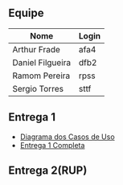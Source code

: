 ## Equipe

| Nome  | Login |
| ------------- | ------------- |
| Arthur Frade  | afa4  |
| Daniel Filgueira  | dfb2  |
| Ramom Pereira  | rpss  |
| Sergio Torres  | sttf  |


## Entrega 1

- [Diagrama dos Casos de Uso](https://github.com/SergioTTF/IF718/blob/master/Entrega1/librarium_useCaseDiagram.pdf)
- [Entrega 1 Completa](https://github.com/SergioTTF/IF718/blob/master/Entrega1/Entrega%201%20-%20Defini%C3%A7%C3%A3o%20das%20equipes%20e%20escopo%20do%20projeto.pdf)

## Entrega 2(RUP)
